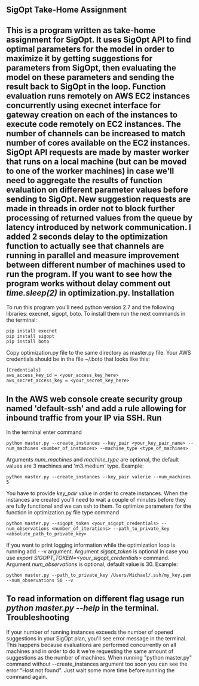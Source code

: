 SigOpt Take-Home Assignment
----------------------------------------------------
This is a program written as take-home assignment for SigOpt. It uses SigOpt API to find optimal parameters for the model in order to maximize it by getting suggestions for parameters from SigOpt, then evaluating the model on these parameters and sending the result back to SigOpt in the loop. Function evaluation runs remotely on AWS EC2 instances concurrently using execnet interface for gateway creation on each of the instances to execute code remotely on EC2 instances. The number of channels can be increased to match number of cores available on the EC2 instances. SigOpt API requests are made by master worker that runs on a local machine (but can be moved to one of the worker machines) in case we'll need to aggregate the results of function evaluation on different parameter values before sending to SigOpt. New suggestion requests are made in threads in order not to block further processing of returned values from the queue by latency introduced by network communication. I added 2 seconds delay to the optimization function to actually see that channels are running in parallel and measure improvement between different number of machines used to run the program. If you want to see how the program works without delay comment out *time.sleep(2)* in optimization.py. 
Installation
----------------------------------------------------
To run this program you'll need python version 2.7 and the following libraries: execnet, sigopt, boto. To install them run the next commands in the terminal:
```
pip install execnet
pip install sigopt
pip install boto
```
Copy optimization.py file to the same directory as master.py file.
Your AWS credentials should be in the file ~/.boto that looks like this:
```
[Credentials]
aws_access_key_id = <your_access_key_here>
aws_secret_access_key = <your_secret_key_here>
```
In the AWS web console create security group named 'default-ssh' and add a rule allowing for inbound traffic from your IP via SSH.
Run
-----------------------------------------------------
In the terminal enter command 
```
python master.py --create_instances --key_pair <your_key_pair_name> --num_machines <number_of_instances> --machine_type <type_of_machines>
```
Arguments *num_machines* and *machine_type* are optional, the default values are 3 machines and 'm3.medium' type.
Example:
```
python master.py --create_instances --key_pair valerie --num_machines 5
```
You have to provide *key_pair* value in order to create instances.
When the instances are created you'll need to wait a couple of minutes before they are fully functional and we can ssh to them.
To optimize parameters for the function in optimization.py file type command 
```
python master.py --sigopt_token <your_sigopt_credentials> --num_observations <number_of_iterations> --path_to_private_key <absolute_path_to_private_key>
```
If you want to print logging information while the optimization loop is running add - -v argument. Argument *sigopt_token* is optional in case you use *export SIGOPT_TOKEN=<your_sigopt_credentials>* command. Argument *num_observations* is optional, default value is 30.
Example:
```
python master.py --path_to_private_key /Users/Michael/.ssh/my_key.pem --num_observations 50 --v
```
To read information on different flag usage run *python master.py --help* in the terminal.
Troubleshooting
----------------------------------------------------
If your number of running instances exceeds the number of opened suggestions in your SigOpt plan, you'll see error message in the terminal. This happens because evaluations are performed concurrently on all machines and in order to do it we're requesting the same amount of suggestions as the number of machines. 
When running "python master.py" command without --create_instances argument too soon you can see the error "Host not found". Just wait some more time before running the command again.
